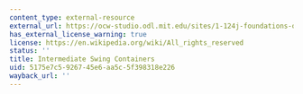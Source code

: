 ```yaml
---
content_type: external-resource
external_url: https://ocw-studio.odl.mit.edu/sites/1-124j-foundations-of-software-engineering-fall-2000/type/page/edit/6fafcc10-1009-861d-bf37-c770639a665f/#3
has_external_license_warning: true
license: https://en.wikipedia.org/wiki/All_rights_reserved
status: ''
title: Intermediate Swing Containers
uid: 5175e7c5-9267-45e6-aa5c-5f398318e226
wayback_url: ''
---
```

